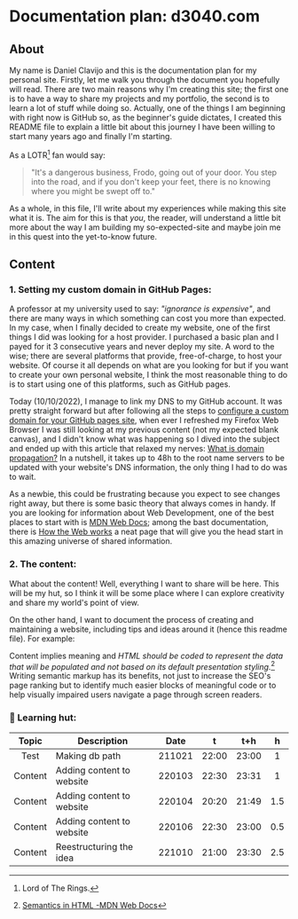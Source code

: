 # Documentation plan: d3040.com

## About

My name is Daniel Clavijo and this is the documentation plan for my personal site. Firstly, let me walk you through the document you hopefully will read. There are two main reasons why I'm creating this site; the first one is to have a way to share my projects and my portfolio, the second is to learn a lot of stuff while doing so. Actually, one of the things I am beginning with right now is GitHub so, as the beginner's guide dictates, I created this README file to explain a little bit about this journey I have been willing to start many years ago and finally I'm starting.

As a LOTR[^1] fan would say:

> "It's a dangerous business, Frodo, going out of your door. You step into the road, and if you don't keep your feet, there is no knowing where you might be swept off to."

As a whole, in this file, I'll write about my experiences while making this site what it is. The aim for this is that _you_, the reader, will understand a little bit more about the way I am building my so-expected-site and maybe join me in this quest into the yet-to-know future.

## Content

### 1. Setting my custom domain in GitHub Pages:

A professor at my university used to say: *"ignorance is expensive"*, and there are many ways in which something can cost you more than expected. In my case, when I finally decided to create my website, one of the first things I did was looking for a host provider. I purchased a basic plan and I payed for it 3 consecutive years and never deploy my site. A word to the wise; there are several platforms that provide, free-of-charge, to host your website. Of course it all depends on what are you looking for but if you want to create your own personal website, I think the most reasonable thing to do is to start using one of this platforms, such as GitHub pages.

Today (10/10/2022), I manage to link my DNS to my GitHub account. It was pretty straight forward but after following all the steps to [configure a custom domain for your GitHub pages site](https://docs.github.com/en/pages/configuring-a-custom-domain-for-your-github-pages-site), when ever I refreshed my Firefox Web Browser I was still looking at my previous content (not my expected blank canvas), and I didn't know what was happening so I dived into the subject and ended up with this article that relaxed my nerves: [What is domain propagation?](https://whyandhowto.com/thecnical/what-is-domain-propagation) In a nutshell, it takes up to 48h to the root name servers to be updated with your website's DNS information, the only thing I had to do was to wait.

As a newbie, this could be frustrating because you expect to see changes right away, but there is some basic theory that always comes in handy. If you are looking for information about Web Development, one of the best places to start with is [MDN Web Docs](https://developer.mozilla.org/); among the bast documentation, there is [How the Web works](https://developer.mozilla.org/en-US/docs/Learn/Getting_started_with_the_web/How_the_Web_works) a neat page that will give you the head start in this amazing universe of shared information.

### 2. The content:

What about the content! Well, everything I want to share will be here. This will be my hut, so I think it will be some place where I can explore creativity and share my world's point of view.

On the other hand, I want to document the process of creating and maintaining a website, including tips and ideas around it (hence this readme file). For example:

  Content implies meaning and _HTML should be coded to represent the data that will be populated and not based on its default presentation styling._[^3] Writing semantic markup has its benefits, not just to increase the SEO's page ranking but to identify much easier blocks of meaningful code or to help visually impaired users navigate a page through screen readers.

### :beaver: Learning hut:

| Topic |          Description          | Date |  t  | t+h | h |
|:-----:|-------------------------------|:----:|:---:|:---:|:-:|
|Test   |Making db path                 |211021|22:00|23:00|1  |
|Content|Adding content to website   		|220103|22:30|23:31|1  |
|Content|Adding content to website 	  	|220104|20:20|21:49|1.5|
|Content|Adding content to website      |220106|22:30|23:00|0.5|
|Content|Reestructuring the idea        |221010|21:00|23:30|2.5|


[^1]: Lord of The Rings.
[^2]: got the idea from [Jen Simmons's lab](https://labs.jensimmons.com)
[^3]: [Semantics in HTML -MDN Web Docs](https://developer.mozilla.org/en-US/docs/Glossary/Semantics#semantics_in_html)
